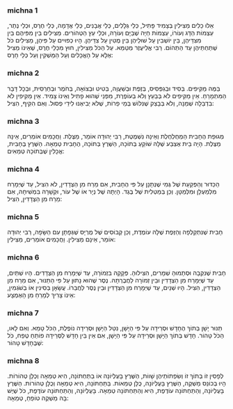 
### michna 1
אֵלּוּ כֵלִים מַצִּילִין בְּצָמִיד פָּתִיל, כְּלֵי גְלָלִים, כְּלֵי אֲבָנִים, כְּלֵי אֲדָמָה, כְּלֵי חֶרֶס, וּכְלֵי נֶתֶר, עַצְמוֹת הַדָּג וְעוֹרוֹ, עַצְמוֹת חַיָּה שֶׁבַּיָּם וְעוֹרָהּ, וּכְלֵי עֵץ הַטְּהוֹרִים. מַצִּילִים בֵּין מִפִּיהֶם בֵּין מִצִּדֵּיהֶן, בֵּין יוֹשְׁבִין עַל שׁוּלֵיהֶן בֵּין מֻטִּין עַל צִדֵּיהֶן. הָיוּ כְפוּיִים עַל פִּיהֶן, מַצִּילִים כֹּל שֶׁתַּחְתֵּיהֶן עַד הַתְּהוֹם. רַבִּי אֱלִיעֶזֶר מְטַמֵּא. עַל הַכֹּל מַצִּילִין, חוּץ מִכְּלֵי חֶרֶס, שֶׁאֵינוֹ מַצִּיל אֶלָּא עַל הָאֳכָלִים וְעַל הַמַּשְׁקִין וְעַל כְּלֵי חָרֶס:

### michna 2
בַּמֶּה מַקִּיפִים. בְּסִיד וּבְגִפְּסִיס, בְּזֶפֶת וּבְשַׁעֲוָה, בְּטִיט וּבְצוֹאָה, בְּחֹמֶר וּבְחַרְסִית, וּבְכָל דָּבָר הַמִּתְמָרֵחַ. אֵין מַקִּיפִים לֹא בְּבַעַץ וְלֹא בְעוֹפֶרֶת, מִפְּנֵי שֶׁהוּא פָתִיל וְאֵינוֹ צָמִיד. אֵין מַקִּיפִין לֹא בִדְבֵלָה שְׁמֵנָה, וְלֹא בְּבָצֵק שֶׁנִּלּוֹשׁ בְּמֵי פֵרוֹת, שֶׁלֹּא יְבִיאֶנּוּ לִידֵי פְסוּל. וְאִם הִקִּיף, הִצִּיל:

### michna 3
מְגוּפַת הֶחָבִית הַמְחֻלְחֶלֶת וְאֵינָהּ נִשְׁמֶטֶת, רַבִּי יְהוּדָה אוֹמֵר, מַצֶּלֶת. וַחֲכָמִים אוֹמְרִים, אֵינָהּ מַצֶּלֶת. הָיָה בֵית אֶצְבַּע שֶׁלָּהּ שׁוֹקֵעַ בְּתוֹכָהּ, הַשֶּׁרֶץ בְּתוֹכָהּ, הֶחָבִית טְמֵאָה. הַשֶּׁרֶץ בֶּחָבִית, אֳכָלִין שֶׁבְּתוֹכָהּ טְמֵאִים:

### michna 4
הַכַּדּוּר וְהַפְּקַעַת שֶׁל גֶּמִי שֶׁנְּתָנָן עַל פִּי הֶחָבִית, אִם מֵרַח מִן הַצְּדָדִין, לֹא הִצִּיל, עַד שֶׁיְּמָרַח מִלְמַעְלָן וּמִלְּמַטָּן. וְכֵן בְּמַטְלִית שֶׁל בֶּגֶד. הָיְתָה שֶׁל נְיָר אוֹ שֶׁל עוֹר, וּקְשָׁרָהּ בִּמְשִׁיחָה, אִם מֵרַח מִן הַצְּדָדִין, הִצִּיל:

### michna 5
חָבִית שֶׁנִּתְקַלְּפָה וְהַזֶּפֶת שֶׁלָּהּ עוֹמֶדֶת, וְכֵן קְבוֹסִים שֶׁל מֻרְיָס שֶׁגְּפָתָן עִם הַשָּׂפָה, רַבִּי יְהוּדָה אוֹמֵר, אֵינָם מַצִּילִין. וַחֲכָמִים אוֹמְרִים, מַצִּילִין:

### michna 6
חָבִית שֶׁנִּקְּבָה וּסְתָמוּהָ שְׁמָרִים, הִצִּילוּהָ. פְּקָקָהּ בִּזְמוֹרָה, עַד שֶׁיְּמָרַח מִן הַצְּדָדִים. הָיוּ שְׁתַּיִם, עַד שֶׁיְּמָרַח מִן הַצְּדָדִין וּבֵין זְמוֹרָה לַחֲבֶרְתָּהּ. נֶסֶר שֶׁהוּא נָתוּן עַל פִּי הַתַּנּוּר, אִם מֵרַח מִן הַצְּדָדִין, הִצִּיל. הָיוּ שְׁנַיִם, עַד שֶׁיְּמָרַח מִן הַצְּדָדִין וּבֵין נֶסֶר לַחֲבֵרוֹ. עֲשָׂאָן בְּסִינִין אוֹ בְשֹׁגְמִין, אֵינוֹ צָרִיךְ לְמָרֵחַ מִן הָאֶמְצָע:

### michna 7
תַּנּוּר יָשָׁן בְּתוֹךְ הֶחָדָשׁ וּסְרֵידָה עַל פִּי הַיָּשָׁן, נִטַּל הַיָּשָׁן וּסְרֵידָה נוֹפֶלֶת, הַכֹּל טָמֵא. וְאִם לָאו, הַכֹּל טָהוֹר. חָדָשׁ בְּתוֹךְ הַיָּשָׁן וּסְרֵידָה עַל פִּי הַיָּשָׁן, אִם אֵין בֵּין חָדָשׁ לַסְּרֵידָה פוֹתֵחַ טֶפַח, כֹּל שֶׁבֶּחָדָשׁ טָהוֹר:

### michna 8
לְפָסִין זוֹ בְתוֹךְ זוֹ וְשִׂפְתוֹתֵיהֶן שָׁווֹת, הַשֶּׁרֶץ בָּעֶלְיוֹנָה אוֹ בַתַּחְתּוֹנָה, הִיא טְמֵאָה וְכֻלָּן טְהוֹרוֹת. הָיוּ בְכוֹנֵס מַשְׁקֶה, הַשֶּׁרֶץ בָּעֶלְיוֹנָה, כֻּלָּן טְמֵאוֹת. בַּתַּחְתּוֹנָה, הִיא טְמֵאָה וְכֻלָּן טְהוֹרוֹת. הַשֶּׁרֶץ בָּעֶלְיוֹנָה, וְהַתַּחְתּוֹנָה עוֹדֶפֶת, הִיא וְהַתַּחְתּוֹנָה טְמֵאָה. בָּעֶלְיוֹנָה, וְהַתַּחְתּוֹנָה עוֹדֶפֶת, כֹּל שֶׁיֶּשׁ בָּהּ מַשְׁקֶה טוֹפֵחַ, טְמֵאָה:
